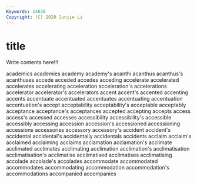 ```yaml
---
Keywords: 14630
Copyright: (C) 2020 Junjie Li
---
```


# title

Write contents here!!!
 
academics 
academies 
academy 
academy's 
acanthi 
acanthus 
acanthus's
acanthuses 
accede 
acceded 
accedes 
acceding 
accelerate 
accelerated 
accelerates 
accelerating 
acceleration
acceleration's 
accelerations 
accelerator 
accelerator's 
accelerators 
accent 
accent's 
accented 
accenting 
accents
accentuate 
accentuated 
accentuates 
accentuating 
accentuation 
accentuation's 
accept 
acceptability 
acceptability's 
acceptable
acceptably 
acceptance 
acceptance's 
acceptances 
accepted 
accepting 
accepts 
access 
access's 
accessed
accesses 
accessibility 
accessibility's 
accessible 
accessibly 
accessing 
accession 
accession's 
accessioned 
accessioning
accessions 
accessories 
accessory 
accessory's 
accident 
accident's 
accidental 
accidental's 
accidentally 
accidentals
accidents 
acclaim 
acclaim's 
acclaimed 
acclaiming 
acclaims 
acclamation 
acclamation's 
acclimate 
acclimated
acclimates 
acclimating 
acclimation 
acclimation's 
acclimatisation 
acclimatisation's 
acclimatise 
acclimatised 
acclimatises 
acclimatising
accolade 
accolade's 
accolades 
accommodate 
accommodated 
accommodates 
accommodating 
accommodation 
accommodation's 
accommodations
accompanied 
accompanies 
